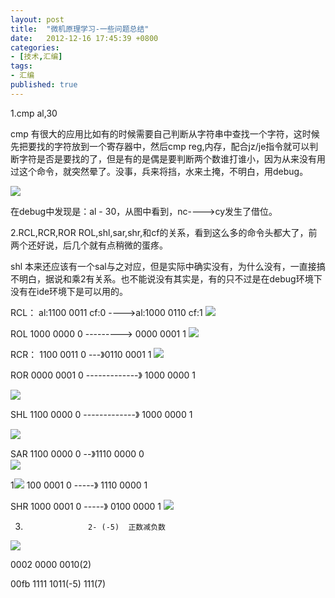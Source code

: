 ```yaml
---
layout: post
title:  "微机原理学习-一些问题总结"
date:   2012-12-16 17:45:39 +0800
categories: 
- [技术,汇编]
tags:
- 汇编
published: true
---
```


1.cmp al,30

cmp 有很大的应用比如有的时候需要自己判断从字符串中查找一个字符，这时候先把要找的字符放到一个寄存器中，然后cmp reg,内存，配合jz/je指令就可以判断字符是否是要找的了，但是有的是偶是要判断两个数谁打谁小，因为从来没有用过这个命令，就突然晕了。没事，兵来将挡，水来土掩，不明白，用debug。

![](/assets/asm-0.jpg)

在debug中发现是：al - 30，从图中看到，nc---->cy发生了借位。



2.RCL,RCR,ROR ROL,shl,sar,shr,和cf的关系，看到这么多的命令头都大了，前两个还好说，后几个就有点稍微的蛋疼。


shl 本来还应该有一个sal与之对应，但是实际中确实没有，为什么没有，一直接搞不明白，据说和乘2有关系。也不能说没有其实是，有的只不过是在debug环境下没有在ide环境下是可以用的。


RCL：   al:1100 0011  cf:0 ---->al:1000 0110  cf:1 
![](/assets/asm-1.jpg)

ROL 1000 0000  0  ---------> 0000 0001 1
![](/assets/asm-2.jpg)


RCR： 1100 0011 0 ---》0110 0001 1
![](/assets/asm-3.jpg)



ROR  0000 0001 0 -------------》 1000 0000 1

![](/assets/asm-4.jpg)

SHL 1100 0000 0 -------------》 1000 0000 1

![](/assets/asm-5.jpg)

SAR 1100 0000 0 --》1110 0000 0     
![](/assets/asm-6.jpg)

1![](/assets/asm-7.jpg)
100 0001 0 -----》 1110 0000 1



SHR 1000 0001 0 -----》 0100 0000 1
![](/assets/asm-8.jpg)


3.                   2- (-5)  正数减负数

![](/assets/asm-9.jpg)

   0002  0000 0010(2)

   00fb   1111 1011(-5)  111(7)


